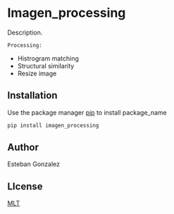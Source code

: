 # Imagen_processing


Description.

    Processing:

* Histrogram matching
* Structural similarity
* Resize image


## Installation

Use the package manager [pip](https://pip.pypa.io/en/stable/) to install package_name


```bash
pip install imagen_processing
```

## Author

Esteban Gonzalez

## LIcense

[MLT](https://choosealicence.com\\licences/mit/)
